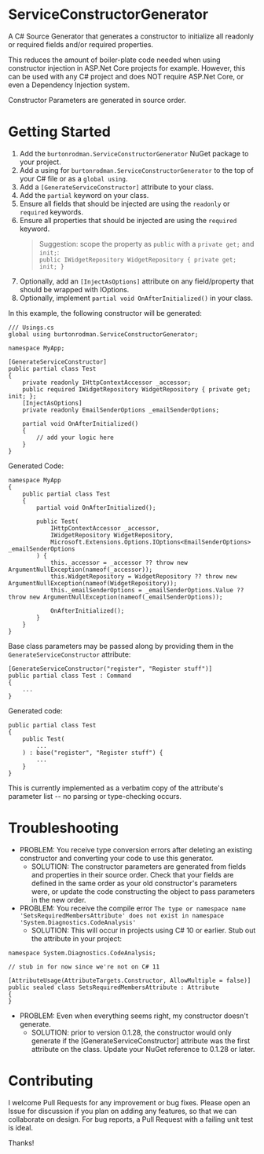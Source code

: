 # ServiceConstructorGenerator
A C# Source Generator that generates a constructor to initialize all readonly or required fields and/or required properties.

This reduces the amount of boiler-plate code needed when using constructor injection in ASP.Net Core projects for example.  However, this can be used with any C# project and does NOT require ASP.Net Core, or even a Dependency Injection system.

Constructor Parameters are generated in source order.

# Getting Started

1. Add the ```burtonrodman.ServiceConstructorGenerator``` NuGet package to your project.
2. Add a using for `burtonrodman.ServiceConstructorGenerator` to the top of your C# file or as a `global using`.
3. Add a `[GenerateServiceConstructor]` attribute to your class.
4. Add the `partial` keyword on your class.
5. Ensure all fields that should be injected are using the `readonly` or `required` keywords.
6. Ensure all properties that should be injected are using the `required` keyword.
    > Suggestion: scope the property as `public` with a `private get;` and `init;`:<br/>
    >`public IWidgetRepository WidgetRepository { private get; init; }`
7. Optionally, add an `[InjectAsOptions]` attribute on any field/property that should be wrapped with IOptions.
8. Optionally, implement `partial void OnAfterInitialized()` in your class.

In this example, the following constructor will be generated:

```
/// Usings.cs
global using burtonrodman.ServiceConstructorGenerator;

```

```
namespace MyApp;

[GenerateServiceConstructor]
public partial class Test
{
    private readonly IHttpContextAccessor _accessor;
    public required IWidgetRepository WidgetRepository { private get; init; };
    [InjectAsOptions]
    private readonly EmailSenderOptions _emailSenderOptions;

    partial void OnAfterInitialized()
    {
        // add your logic here
    }
}
```

Generated Code:
```
namespace MyApp
{
    public partial class Test
    {
        partial void OnAfterInitialized();
        
        public Test(
            IHttpContextAccessor _accessor,
            IWidgetRepository WidgetRepository,
            Microsoft.Extensions.Options.IOptions<EmailSenderOptions> _emailSenderOptions
        ) {
            this._accessor = _accessor ?? throw new ArgumentNullException(nameof(_accessor));
            this.WidgetRepository = WidgetRepository ?? throw new ArgumentNullException(nameof(WidgetRepository));
            this._emailSenderOptions = _emailSenderOptions.Value ?? throw new ArgumentNullException(nameof(_emailSenderOptions));

            OnAfterInitialized();
        }
    }
}
```

Base class parameters may be passed along by providing them in the `GenerateServiceConstructor` attribute:
```
[GenerateServiceConstructor("register", "Register stuff")]
public partial class Test : Command
{
    ...
}
```

Generated code:
```
public partial class Test
{
    public Test(
        ...
    ) : base("register", "Register stuff") {
        ...
    }
}
```

This is currently implemented as a verbatim copy of the attribute's parameter list -- no parsing or type-checking occurs.

# Troubleshooting
- PROBLEM:  You receive type conversion errors after deleting an existing constructor and converting your code to use this generator.
    - SOLUTION:  The constructor parameters are generated from fields and properties in their source order.  Check that your fields are defined in the same order as your old constructor's parameters were, or update the code constructing the object to pass parameters in the new order.
- PROBLEM:  You receive the compile error `The type or namespace name 'SetsRequiredMembersAttribute' does not exist in namespace 'System.Diagnostics.CodeAnalysis'`
    - SOLUTION:  This will occur in projects using C# 10 or earlier.  Stub out the attribute in your project:

```
namespace System.Diagnostics.CodeAnalysis;

// stub in for now since we're not on C# 11

[AttributeUsage(AttributeTargets.Constructor, AllowMultiple = false)]
public sealed class SetsRequiredMembersAttribute : Attribute
{
}
```


- PROBLEM:  Even when everything seems right, my constructor doesn't generate.  
    - SOLUTION:  prior to version 0.1.28, the constructor would only generate if the [GenerateServiceConstructor] attribute was the first attribute on the class.  Update your NuGet reference to 0.1.28 or later.

# Contributing
I welcome Pull Requests for any improvement or bug fixes.  Please open an Issue for discussion if you plan on adding any features, so that we can collaborate on design.  For bug reports, a Pull Request with a failing unit test is ideal.

Thanks!